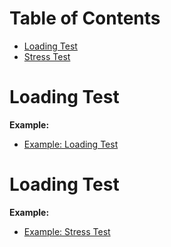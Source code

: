 # Table of Contents

- [Loading Test](#loading-test)
- [Stress Test](#stress-test)

# Loading Test

**Example:**

- [Example: Loading Test](./loadingTesting/README.md)

# Loading Test

**Example:**

- [Example: Stress Test](./stressTesting/README.md)



